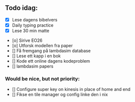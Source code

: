 ## Todo idag:

- [x] Lese dagens bibelvers
- [x] Daily typing practice
- [x] Lese 30 min matte
- [o] Sirive EO26
- [o] Utforsk modellen fra paper
- [] Få fremgang på lambdasim database
- [] Lese ett kapp i en bok
- [] Kode ett online dagens kodeproblem
- [] lambdasim papers

### Would be nice, but not priority:

- [] Configure super key on kinesis in place of home and end
- [] Fikse en tile manager og config linke den i nix
